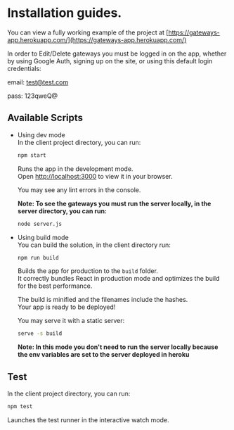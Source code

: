 # Installation guides.

You can view a fully working example of the project at [https://gateways-app.herokuapp.com/](https://gateways-app.herokuapp.com/)

In order to Edit/Delete gateways you must be logged in on the app, whether by using Google Auth, signing up on the site, or using this default login credentials:

email: test@test.com

pass: 123qweQ@

## Available Scripts

- Using dev mode\
   In the client project directory, you can run:

  ```sh
  npm start
  ```

  Runs the app in the development mode.\
   Open [http://localhost:3000](http://localhost:3000) to view it in your browser.

  You may see any lint errors in the console.

  **Note: To see the gateways you must run the server locally, in the server directory, you can run:**

  ```sh
  node server.js
  ```

- Using build mode\
   You can build the solution, in the client directory run:

  ```sh
  npm run build
  ```

  Builds the app for production to the `build` folder.\
   It correctly bundles React in production mode and optimizes the build for the best performance.

  The build is minified and the filenames include the hashes.\
   Your app is ready to be deployed!

  You may serve it with a static server:

  ```sh
  serve -s build
  ```

  **Note: In this mode you don't need to run the server locally because the env variables are set to the server deployed in heroku**

## Test

In the client project directory, you can run:

```sh
npm test
```

Launches the test runner in the interactive watch mode.
